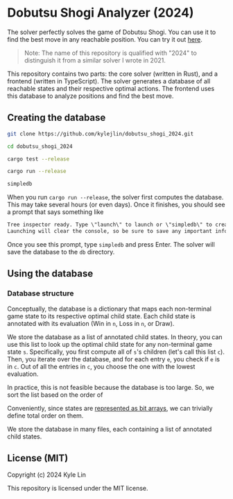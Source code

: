 # Dobutsu Shogi Analyzer (2024)

The solver perfectly solves the game of Dobutsu Shogi.
You can use it to find the best move in any reachable position.
You can try it out [here](https://kylejlin.github.io/dobutsu_shogi_2024).

> Note: The name of this repository is qualified with "2024" to distinguish it from
> a similar solver I wrote in 2021.

This repository contains two parts: the core solver (written in Rust), and a frontend (written in TypeScript).
The solver generates a database of all reachable states and their respective optimal actions.
The frontend uses this database to analyze positions and find the best move.

## Creating the database

```sh
git clone https://github.com/kylejlin/dobutsu_shogi_2024.git

cd dobutsu_shogi_2024

cargo test --release

cargo run --release

simpledb
```

When you run `cargo run --release`, the solver first computes the database.
This may take several hours (or even days).
Once it finishes, you should see a prompt that says something like

```txt
Tree inspector ready. Type \"launch\" to launch or \"simpledb\" to create a simple best-child database.
Launching will clear the console, so be sure to save any important information.
```

Once you see this prompt, type `simpledb` and press Enter.
The solver will save the database to the `db` directory.

## Using the database

### Database structure

Conceptually, the database is a dictionary that maps each non-terminal game state to its respective optimal child state.
Each child state is annotated with its evaluation (Win in `n`, Loss in `n`, or Draw).

We store the database as a list of annotated child states.
In theory, you can use this list to look up the optimal child state for any non-terminal game state `s`.
Specifically, you first compute all of `s`'s children (let's call this list `c`).
Then, you iterate over the database, and for each entry `e`, you check if `e` is in `c`.
Out of all the entries in `c`, you choose the one with the lowest evaluation.

In practice, this is not feasible because the database is too large.
So, we sort the list based on the order of

Conveniently, since states are [represented as bit arrays](./docs/spec.md#state-representation-40-bits-total), we can trivially define total order on them.

We store the database in many files, each containing a list of annotated child states.

## License (MIT)

Copyright (c) 2024 Kyle Lin

This repository is licensed under the MIT license.
